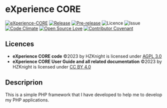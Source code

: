 eXperience CORE
===============
[![eXperience-CORE](https://github.com/HZKnight/eXperience-CORE/workflows/PHP%20Composer/badge.svg)](https://github.com/HZKnight/eXperience-CORE/actions)
[![Release](https://img.shields.io/github/release/HZKnight/eXperience-CORE.svg)](https://github.com/HZKnight/eXperience-CORE/releases/latest) 
[![Pre-release](https://img.shields.io/github/tag-pre/HZKnight/eXperience-CORE.svg?label=pre-release)]([https://github.com/HZKnight/eXperience-CORE/releases/tag/v1.0.0-alfa.2](https://github.com/HZKnight/eXperience-CORE/releases/tag/v1.0.0-alfa.2))
![Licence](https://img.shields.io/github/license/HZKnight/eXperience-CORE.svg)
![Issue](https://img.shields.io/github/issues/HZKnight/eXperience-CORE.svg)
[![Code Climate](https://codeclimate.com/github/HZKnight/Experience-CORE/badges/gpa.svg)](https://codeclimate.com/github/HZKnight/Experience-CORE)
[![Open Source Love](https://badges.frapsoft.com/os/v1/open-source.svg?v=103)](https://github.com/ellerbrock/open-source-badges/)
[![Contributor Covenant](https://img.shields.io/badge/Contributor%20Covenant-2.0-4baaaa.svg)](code_of_conduct.md)

Licences
-------------------------
- **eXperience CORE code** ©2023 by HZKnight is licensed under [AGPL 3.0](https://www.gnu.org/licenses/agpl-3.0.html)
- **eXperience CORE User Guide and all related documentation** ©2023 by HZKnight is licensed under [CC BY 4.0](https://creativecommons.org/licenses/by/4.0/?ref=chooser-v1) 


Descriprion
-------------------------
This is a simple PHP framework that I have developed to help me to develop my PHP applications. 

